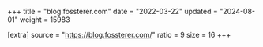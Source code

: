 +++
title = "blog.fossterer.com"
date = "2022-03-22"
updated = "2024-08-01"
weight = 15983

[extra]
source = "https://blog.fossterer.com/"
ratio = 9
size = 16
+++
